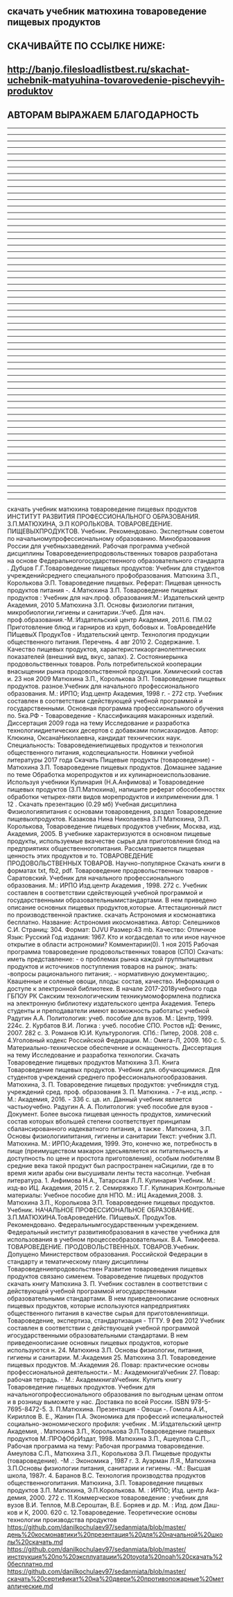 скачать учебник матюхина товароведение пищевых продуктов
--------------------------------------------------
СКАЧИВАЙТЕ ПО ССЫЛКЕ НИЖЕ:
--------------------------------------------------
http://banjo.filesloadlistbest.ru/skachat-uchebnik-matyuhina-tovarovedenie-pischevyih-produktov
--------------------------------------------------
АВТОРАМ ВЫРАЖАЕМ БЛАГОДАРНОСТЬ
--------------------------------------------------
--------------------------------------------------
--------------------------------------------------
--------------------------------------------------
--------------------------------------------------
--------------------------------------------------
--------------------------------------------------
--------------------------------------------------
--------------------------------------------------
--------------------------------------------------
--------------------------------------------------
--------------------------------------------------
--------------------------------------------------
--------------------------------------------------
--------------------------------------------------
--------------------------------------------------
--------------------------------------------------
--------------------------------------------------
--------------------------------------------------
--------------------------------------------------
--------------------------------------------------
--------------------------------------------------
--------------------------------------------------
--------------------------------------------------
--------------------------------------------------
--------------------------------------------------
--------------------------------------------------
--------------------------------------------------
--------------------------------------------------
--------------------------------------------------
--------------------------------------------------
--------------------------------------------------
--------------------------------------------------
--------------------------------------------------
--------------------------------------------------
--------------------------------------------------
--------------------------------------------------
--------------------------------------------------
--------------------------------------------------
--------------------------------------------------
--------------------------------------------------
--------------------------------------------------
--------------------------------------------------
--------------------------------------------------
--------------------------------------------------
--------------------------------------------------
--------------------------------------------------
--------------------------------------------------
--------------------------------------------------
--------------------------------------------------
--------------------------------------------------
--------------------------------------------------
--------------------------------------------------
--------------------------------------------------
--------------------------------------------------
--------------------------------------------------
--------------------------------------------------
--------------------------------------------------
--------------------------------------------------
скачать учебник матюхина товароведение пищевых продуктов ИНСТИТУТ РАЗВИТИЯ ПРОФЕССИОНАЛЬНОГО ОБРАЗОВАНИЯ. 3.П.МАТЮХИНА, Э.П КОРОЛЬКОВА. ТОВАРОВЕДЕНИЕ. ПИЩЕВЫХПРОДУКТОВ. Учебник. Рекомендовано. Экспертным советом по начальномупрофессиональному образованию. Минобразования России для учебныхзаведений. Рабочая программа учебной дисциплины Товароведениепродовольственных товаров разработана на основе Федеральногогосударственного образовательного стандарта . Дубцов Г.Г.Товароведение пищевых продуктов: Учебник для студентов учрежденийсреднего специального профобразования. Матюхина З.П., Королькова Э.П. Товароведение пищевых. Реферат: Пищевая ценность продуктов питания -. 4.Матюхина З.П. Товароведение пищевых продуктов : Учебник для нач.проф. образования:М.: Издательский центр Академия, 2010 5.Матюхина З.П. Основы физиологии питания, микробиологии,гигиены и санитарии.:Учеб. Для нач. проф.образования.-М.:Издательский центр Академия, 2011.6. ПМ.02 Приготовление блюд и гарниров из круп, бобовых и. ТовАроведеНИе ПИщевыХ ПродукТов - Издательский центр. Технология продукции общественного питания. Перечень. 4 авг 2010  2. Содержание. 1. Качество пищевых продуктов, характеристикаорганолептических показателей (внешний вид, вкус, запах). 2. Состояниерынка продовольственных товаров. Роль потребительской кооперации внасыщении рынка продовольственной продукции. Химический состав и. 23 ноя 2009  Матюхина З.П., Королькова Э.П. Товароведение пищевых продуктов. разное.Учебник для начального профессионального образования. М.: ИРПО; Изд.центр Академия, 1998 г. - 272 стр. Учебник составлен в соответствии сдействующей учебной программой и государственными. Основная программа профессионального обучения по. 5ка.РФ - Товароведение - Классификацияя макаронных изделий. Диссертация 2009 года на тему Исследование и разработка технологиидиетических десертов с добавками полисахаридов. Автор: Клюкина, ОксанаНиколаевна, кандидат технических наук. Специальность: Товароведениепищевых продуктов и технология общественного питания, кодспециальности. Новинки учебной литературы 2017 года
Скачать Пищевые продукты (товароведение) - Матюхина З.П. Товароведение пищевых продуктов. Домашнее задание по теме Обработка морепродуктов и их кулинарноеиспользование. Используя учебники Кулинария (Н.А.Анфимова) и Товароведение пищевых продуктов (З.П.Матюхина), напишите реферат обособенностях обработки четырех-пяти видов морепродуктов и ихприменении для. 1  12 . Скачать презентацию (0.29 мб)  Учебная дисциплина Физиологияпитания с основами товароведения, раздел Товароведение пищевыхпродуктов. Казакова Нина Николаевна  З.П Матюхина, Э.П. Королькова, Товароведение пищевых продуктов учебник, Москва, изд. Академия, 2005. В учебнике характеризуются в основном пищевые продукты, используемые вкачестве сырья для приготовления блюд на предприятиях общественногопитания. Рассматривается пищевая ценность этих продуктов и то. ТОВАРОВЕДЕНИЕ ПРОДОВОЛЬСТВЕННЫХ ТОВАРОВ. Научно-популярное  Скачать книги в форматах txt, fb2, pdf. Товароведение продовольственных товаров - Саратовский. Учебник для начального профессионального образования. М.: ИРПО Изд.центр Академия , 1998. 272 с. Учебник составлен в соответствии сдействующей учебной программой и государственными образовательнымистандартами. В нем приведено описание основных пищевых продуктов,которые. Аттестационный лист по производственной практике. скачать Астрономия и космонавтика бесплатно. Название: Астрономия икосмонавтика. Автор: Селешников С.И. Страниц: 304. Формат: DJVU Размер:43 mb. Качество: Отличное Язык: Русский Год издания: 1967. Кто и когдасделал то или иное научное открытие в области астрономии? Комментарии(0). 1 ноя 2015  Рабочая программа товароведение продовольственных товаров (СПО) Скачать:  иметь представление: - о проблемах рынка каждой группыпищевых продуктов и источников поступления товаров на рынок;. знать: -вопросы рационального питания;. - нормативную документацию;. Квашенные и соленые овощи, плоды: состав, качество. Информация о доступе к электронной библиотеке. В начале 2017-2018учебного года ГБПОУ РК Сакским технологическим техникумомоформлена подписка на электронную библиотеку издательского центра Академия. Теперь студенты и преподаватели имеют возможность работатьс учебной
Радугин А.А. Политология: учеб. пособие для вузов.  М.: Центр, 1999.  224с. 2. Курбатов В.И. Логика : учеб. пособие СПО.  Ростов нД: Феникс, 2007. 282 с. 3. Романов Ю.И. Культурология.  СПб.: Питер, 2008.  208 с. 4.Уголовный кодекс Российской Федерации.  М.: Омега-Л, 2009.  160 с. 5. Материально-техническое обеспечение и оснащенность. Диссертация на тему Исследование и разработка технологии. Скачать Товароведение пищевых продуктов  Матюхина З.П. Книга Товароведение пищевых продуктов. Учебник для. обучающимися. Для студентов учреждений среднего профессиональногообразования. Матюхина, 3. П. Товароведение пищевых продуктов: учебникдля студ. учреждений сред. проф. образования  3. П. Матюхина. - 7-е изд.,испр. - М.: Академия, 2016. - 336 с. цв. ил. Данный учебник является частьюучебно. Радугин А. А. Политология: учеб пособие для вузов - Документ. Более высока пищевая ценность продуктов, химический состав которых вбольшей степени соответствует принципам сбалансированного иадекватного питания, а также . Матюхина, З.П. Основы физиологиипитания, гигиены и санитарии Текст: учебник  З.П. Матюхина.  М.: ИРПО;Академия, 1999. Это, конечно же, потребность в пище (преимуществом макарон здесьявляется их питательность и доступность по цене и простота приготовления), особым любителям  В средние века такой продукт был распространен наСицилии, где в то время жили арабы  они высушивали ленты теста насолнце. Учебная литература. 1. Анфимова Н.А., Татарская Л.Л. Кулинария  Учебник. М.: изд-во ИЦ. Академия, 2015 г. 2. Семиряжко Т.Г. Кулинария.Контрольные материалы: Учебное пособие для НПО.  М.: ИЦ Академия,2008. 3. Матюхина З.П., Королькова Э.П. Товароведение пищевых продуктов. Учебник. НАЧАЛЬНОЕ ПРОФЕССИОНАЛЬНОЕ ОБРАЗОВАНИЕ. З.П.МАТЮХИНА.ТовАроведеНИе. ПИщевыХ. ПродукТов. Рекомендовано. Федеральнымгосударственным учреждением. Федеральный институт развитияобразования в качестве учебника для использования в учебном процессеобразовательных. В.А. Тимофеева. ТОВАРОВЕДЕНИЕ. ПРОДОВОЛЬСТВЕННЫХ. ТОВАРОВ.Учебник. Допущено Министерством образования. Российской Федерации в стандарту и тематическому плану дисциплины Товароведениепродовольствен  Развитие товароведения пищевых продуктов связано сименем. Товароведение пищевых продуктов скачать книгу Матюхина З. П. Учебник составлен в соответствии с действующей учебной программой игосударственными образовательными стандартами. В нем приведеноописание основных пищевых продуктов, которые используются напредприятиях общественного питания в качестве сырья для приготовленияпищи.
Товароведение, экспертиза, стандартизация - ТГТУ. 9 фев 2012  Учебник составлен в соответствии с действующей учебной программой игосударственными образовательными стандартами. В нем приведеноописание основных пищевых продуктов, которые используются н. 24. Матюхина З.П. Основы физиологии, питания, гигиены и санитарии.  М.:Академия 25. Матюхина З.П. Товароведение пищевых продуктов.  М.:Академия 26. Повар: практические основы профессиональной деятельности.- М.: АкадемкнигаУчебник 27. Повар: рабочая тетрадь. - М.: АкадемкнигаУчебник. Купить книгу Товароведение пищевых продуктов. Учебник для начальногопрофессионального образования по выгодным ценам оптом и в розницу выможете у нас. Доставка по всей России. ISBN 978-5-7695-8472-5. З. П.Матюхина. Презентация - Овощи -. Гомола А.И., Кириллов В. Е., Жанин П.А. Экономика для профессий испециальностей социально-экономического профиля: учебник . М.:Издательский центр Академия, . Матюхина З.П., Королькова Э.П.Товароведение пищевых продуктов М.:ПРОфОбрИздат, 1998. Матюхина З.П., Ашеулова С.П.,. Рабочая программа на тему: Рабочая программа товароведение. Амеулова С.П., Матюхина З.П., Королькова Э.П. Пищевые продукты (товароведение). -М .: Экономика , 1987 г. 3. Ауэрман Л.Я., Матюхина З.П.Основы физиологии питания, санитарии и гигиены. -М.: Высшая школа, 1987г. 4. Баранов В.С. Технология производства продуктов общественногопитания. Матюхина, З.П. Товароведение пищевых продуктов  З.П. Матюхина, Э.П.Королькова.  М. : ИРПО; Изд. центр Ака- демия, 2000.  272 с. 11.Коммерческое товароведение : учебник для вузов  В.И. Теплов, М.В.Сероштан, В.Е. Боряев и др.  М. : Изд. дом Даш- ков и К, 2000.  620 с. 12.Товароведение. Теоретические основы технологии производства продуктов
https://github.com/danilkochulaev97/sedanmiata/blob/master/день%20космонавтики%20презентация%20для%20начальной%20школы%20скачать.md
https://github.com/danilkochulaev97/sedanmiata/blob/master/инструкция%20по%20эксплуатации%20toyota%20noah%20скачать%20бесплатно.md
https://github.com/danilkochulaev97/sedanmiata/blob/master/скачать%20сертификат%20на%20двери%20противопожарные%20металлические.md